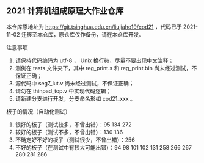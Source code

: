 2021 计算机组成原理大作业仓库
---------------

本仓库原地址为 https://git.tsinghua.edu.cn/liujiaho19/cod21 ，代码已于 2021-11-02 迁移至本仓库，原仓库仅作备份，请在本仓库开发。

注意事项
1. 请保持代码编码为 utf-8 ， Unix 换行符，尽量不要出现中文注释；
2. 测例在 tests 文件夹下，其中 reg_print.s 和 reg_print.bin 尚未经过测试，不保证正确；
3. 源代码中 seg7_lut.v 尚未经过测试，不保证正确；
4. 请勿在 thinpad_top.v 中实现代码逻辑；
5. 请新建分支进行开发，分支命名形如 cod21_xxx 。

板子的情况（自动化测试）
1. 很好的板子（测试较多，不曾出错）：95 134 272
2. 较好的板子（测试不多，不曾出错）：130 136
3. 不确定好不好的板子（测试很少，不曾出错）：256
4. 不好的板子（在测试中有较大可能出错）：94 98 101 102 131 258 266 267 280 281 286
